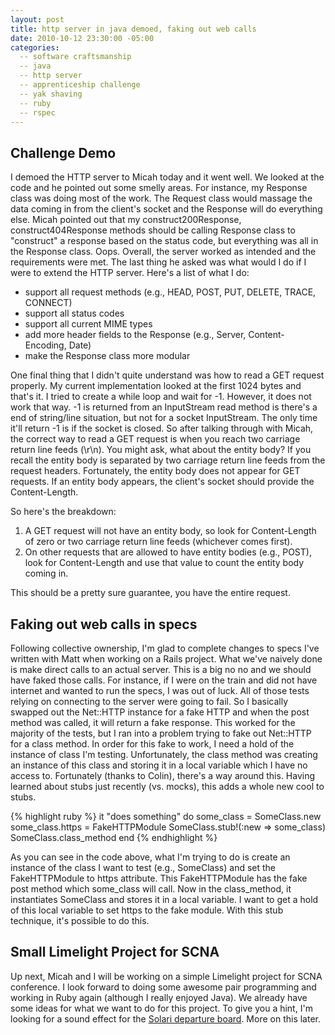 ```yaml
---
layout: post
title: http server in java demoed, faking out web calls
date: 2010-10-12 23:30:00 -05:00
categories:
  -- software craftsmanship
  -- java
  -- http server
  -- apprenticeship challenge
  -- yak shaving
  -- ruby
  -- rspec
---
```


## Challenge Demo

I demoed the HTTP server to Micah today and it went well.  We looked at the code and he pointed out some smelly areas.  For instance, my Response class was doing most of the work.  The Request class would massage the data coming in from the client's socket and the Response will do everything else.  Micah pointed out that my construct200Response, construct404Response methods should be calling Response class to "construct" a response based on the status code, but everything was all in the Response class.  Oops. Overall, the server worked as intended and the requirements were met.  The last thing he asked was what would I do if I were to extend the HTTP server.  Here's a list of what I do:

* support all request methods (e.g., HEAD, POST, PUT, DELETE, TRACE, CONNECT)
* support all status codes
* support all current MIME types
* add more header fields to the Response (e.g., Server, Content-Encoding, Date)
* make the Response class more modular

One final thing that I didn't quite understand was how to read a GET request properly.  My current implementation looked at the first 1024 bytes and that's it.  I tried to create a while loop and wait for -1.  However, it does not work that way.  -1 is returned from an InputStream read method is there's a end of string/line situation, but not for a socket InputStream.  The only time it'll return -1 is if the socket is closed.  So after talking through with Micah, the correct way to read a GET request is when you reach two carriage return line feeds (\\r\\n).  You might ask, what about the entity body?  If you recall the entity body is separated by two carriage return line feeds from the request headers.  Fortunately, the entity body does not appear for GET requests.  If an entity body appears, the client's socket should provide the Content\-Length.

So here's the breakdown:

1. A GET request will not have an entity body, so look for Content\-Length of zero or two carriage return line feeds (whichever comes first).
2. On other requests that are allowed to have entity bodies (e.g., POST), look for Content\-Length and use that value to count the entity body coming in.

This should be a pretty sure guarantee, you have the entire request.

## Faking out web calls in specs

Following collective ownership, I'm glad to complete changes to specs I've written with Matt when working on a Rails project.  What we've naively done is make direct calls to an actual server.  This is a big no no and we should have faked those calls.  For instance, if I were on the train and did not have internet and wanted to run the specs, I was out of luck.  All of those tests relying on connecting to the server were going to fail.  So I basically swapped out the Net::HTTP instance for a fake HTTP and when the post method was called, it will return a fake response.  This worked for the majority of the tests, but I ran into a problem trying to fake out Net::HTTP for a class method.  In order for this fake to work, I need a hold of the instance of class I'm testing.  Unfortunately, the class method was creating an instance of this class and storing it in a local variable which I have no access to.  Fortunately (thanks to Colin), there's a way around this.  Having learned about stubs just recently (vs. mocks), this adds a whole new cool to stubs.

{% highlight ruby %}
it "does something" do
  some_class = SomeClass.new
  some_class.https = FakeHTTPModule
  SomeClass.stub!(:new => some_class)
  SomeClass.class_method
end
{% endhighlight %}

As you can see in the code above, what I'm trying to do is create an instance of the class I want to test (e.g., SomeClass) and set the FakeHTTPModule to https attribute.  This FakeHTTPModule has the fake post method which some\_class will call.  Now in the class\_method, it instantiates SomeClass and stores it in a local variable.  I want to get a hold of this local variable to set https to the fake module.  With this stub technique, it's possible to do this.

## Small Limelight Project for SCNA

Up next, Micah and I will be working on a simple Limelight project for SCNA conference.  I look forward to doing some awesome pair programming and working in Ruby again (although I really enjoyed Java).  We already have some ideas for what we want to do for this project.  To give you a hint, I'm looking for a sound effect for the [Solari departure board](http://en.wikipedia.org/wiki/Solari_departure_board).  More on this later. 
